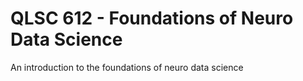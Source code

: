 # QLSC 612 - Foundations of Neuro Data Science

An introduction to the foundations of neuro data science
